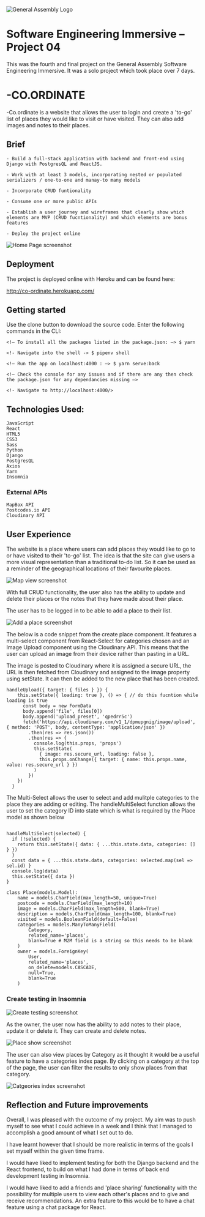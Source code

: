 ![General Assembly Logo](frontend/src/assets/ga-logo.png)

# Software Engineering Immersive – Project 04

This was the fourth and final project on the General Assembly Software Engineering Immersive. It was a solo project which took place over 7 days.

# -CO.ORDINATE

-Co.ordinate is a website that allows the user to login and create a 'to-go' list of places they would like to visit or have visited. They can also add images and notes to their places. 

## Brief

    - Build a full-stack application with backend and front-end using Django with PostgresQL and ReactJS.

    - Work with at least 3 models, incorporating nested or populated serializers / one-to-one and manay-to many models

    - Incorporate CRUD funtionality 

    - Consume one or more public APIs

    - Establish a user journey and wireframes that clearly show which elements are MVP (CRUD fucntionality) and which elements are bonus features

    - Deploy the project online 

![Home Page screenshot](frontend/src/assets/home-page.png)

## Deployment 

The project is deployed online with Heroku and can be found here:

http://co-ordinate.herokuapp.com/

## Getting started

Use the clone button to download the source code. Enter the following commands in the CLI: 

```
<!— To install all the packages listed in the package.json: —> $ yarn 

<!- Navigate into the shell -> $ pipenv shell

<!— Run the app on localhost:4000 : —> $ yarn serve:back 

<!— Check the console for any issues and if there are any then check the package.json for any dependancies missing —>

<!- Navigate to http://localhost:4000/>
```

## Technologies Used:

    JavaScript
    React
    HTML5
    CSS3
    Sass
    Python
    Django
    PostgresQL
    Axios
    Yarn
    Insomnia


### External APIs

    MapBox API
    Postcodes.io API
    Cloudinary API

## User Experience 

The website is a place where users can add places they would like to go to or have visited to their 'to-go' list. The idea is that the site can give users a more visual representation than a traditional to-do list. So it can be used as a reminder of the geographical locations of their favourite places. 

![Map view screenshot](frontend/src/assets/map-view.png)

With full CRUD functionality, the user also has the ability to update and delete their places or the notes that they have made about their place.

The user has to be logged in to be able to add a place to their list. 

![Add a place screenshot](frontend/src/assets/add-place.png)

The below is a code snippet from the create place component. It features a multi-select component from React-Select for categories chosen and an Image Upload component using the Cloudinary API. This means that the user can upload an image from their device rather than pasting in a URL. 

The image is posted to Cloudinary where it is assigned a secure URL, the URL is then fetched from Cloudinary and assigned to the image property using setState. It can then be added to the new place that has been created.

```
handleUpload({ target: { files } }) {
    this.setState({ loading: true }, () => { // do this fucntion while loading is true
      const body = new FormData
      body.append('file', files[0])
      body.append('upload_preset', 'qpedrr5c')
      fetch('https://api.cloudinary.com/v1_1/dpmupgnig/image/upload', { method: 'POST', body, contentType: 'application/json' })
        .then(res => res.json())  
        .then(res => {
          console.log(this.props, 'props')
          this.setState(
            { image: res.secure_url, loading: false },
            this.props.onChange({ target: { name: this.props.name, value: res.secure_url } })
          )
        })
    })
  }
  ```

The Multi-Select allows the user to select and add mulitple categories to the place they are adding or editing. The handleMultiSelect function allows the user to set the category ID into state which is what is required by the Place model as shown below

  ```

  handleMultiSelect(selected) {
    if (!selected) {
      return this.setState({ data: { ...this.state.data, categories: [] } })
    }
    const data = { ...this.state.data, categories: selected.map(sel => sel.id) }
    console.log(data)
    this.setState({ data })
  }
  ```
```
class Place(models.Model):
    name = models.CharField(max_length=50, unique=True)
    postcode = models.CharField(max_length=10)
    image = models.CharField(max_length=500, blank=True)
    description = models.CharField(max_length=100, blank=True)
    visited = models.BooleanField(default=False)
    categories = models.ManyToManyField(
        Category,
        related_name='places',
        blank=True # M2M field is a string so this needs to be blank
    )
    owner = models.ForeignKey(
        User,
        related_name='places',
        on_delete=models.CASCADE,
        null=True,
        blank=True
    ) 
  ```

  ### Create testing in Insomnia 

 ![Create testing screenshot](frontend/src/assets/create-insomnia.png)
   

As the owner, the user now has the ability to add notes to their place, update it or delete it. They can create and delete notes. 

 ![Place show screenshot](frontend/src/assets/place-show.png)


The user can also view places by Category as it thought it would be a useful feature to have a categories index page. By clicking on a category at the top of the page, the user can filter the results to only show places from that category.

 ![Catgeories index screenshot](frontend/src/assets/categories-index.png)


## Reflection and Future improvements 

Overall, I was pleased with the outcome of my project. My aim was to push myself to see what I could achieve in a week and I think that I managed to accomplish a good amount of what I set out to do. 

I have learnt however that I should be more realistic in terms of the goals I set myself within the given time frame. 

I would have liked to implement testing for both the Django backend and the React frontend, to build on what I had done in terms of back end development testing in Insomnia. 

I would have liked to add a friends and 'place sharing' functionality with the possibility for multiple users to view each other's places and to give and receive recommendations. An extra feature to this would be to have a chat feature using a chat package for React.    